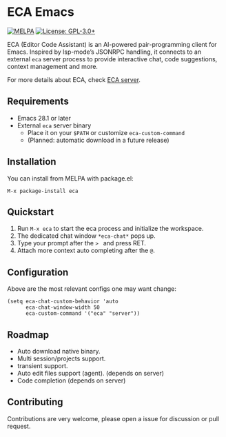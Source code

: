 # ECA Emacs

[![MELPA](https://melpa.org/packages/eca-emacs-badge.svg)](https://melpa.org/#/eca-emacs)
[![License: GPL-3.0+](https://img.shields.io/badge/License-GPLv3+-blue.svg)](https://www.gnu.org/licenses/gpl-3.0.html)

ECA (Editor Code Assistant) is an AI-powered pair-programming client for Emacs.
Inspired by lsp-mode’s JSONRPC handling, it connects to an external `eca` server process to provide interactive chat, code suggestions, context management and more.

For more details about ECA, check [ECA server](https://github.com/eca/eca).

## Requirements

- Emacs 28.1 or later
- External `eca` server binary
  - Place it on your `$PATH` or customize `eca-custom-command`
  - (Planned: automatic download in a future release)

## Installation

You can install from MELPA with package.el:

```
M-x package-install eca
```

## Quickstart

1. Run `M-x eca` to start the eca process and initialize the workspace.
2. The dedicated chat window `*eca-chat*` pops up.
3. Type your prompt after the `> ` and press RET.
4. Attach more context auto completing after the `@`.

## Configuration

Above are the most relevant configs one may want change:

```elisp
(setq eca-chat-custom-behavior 'auto
      eca-chat-window-width 50
      eca-custom-command '("eca" "server"))
```

## Roadmap

- Auto download native binary.
- Multi session/projects support.
- transient support.
- Auto edit files support (agent). (depends on server)
- Code completion (depends on server)

## Contributing

Contributions are very welcome, please open a issue for discussion or pull request.
